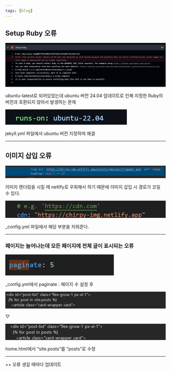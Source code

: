 ```yaml
---
tags: [blog]		
---
```


## Setup Ruby 오류

![Image](/assets/img/chirpy/image1.png)

ubuntu-latest로 되어있었는데 ubuntu 버전 24.04 업데이트로 인해 지정한 Ruby의 버전과 호환되지 않아서 발생하는 문제

![Image](/assets/img/chirpy/image2.png)

jekyll.yml 파일에서 ubuntu 버전 지정하여 해결

---

## 이미지 삽입 오류

![Image](/assets/img/chirpy/image3.png)

이미지 렌더링을 시킬 때 netlify로 우회해서 하기 때문에 이미지 삽입 시 경로가 꼬일 수 있다.

![Image](/assets/img/chirpy/image4.png)

_config.yml 파일에서 해당 부분을 지워준다.

---

### 페이지는 늘어나는데 모든 페이지에 전체 글이 표시되는 오류

![Image](/assets/img/chirpy/image5.png)

_config.yml에서 paginate : 페이지 수 설정 후

![Image](/assets/img/chirpy/image6.png)

▽

![Image](/assets/img/chirpy/image7.png)

home.html에서 “site.posts”를 “posts”로 수정

---

++ 오류 생길 때마다 업데이트
